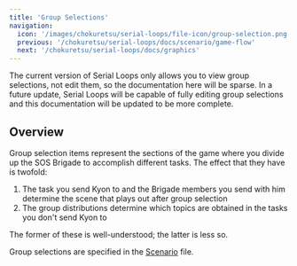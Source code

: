 ```yaml
---
title: 'Group Selections'
navigation:
  icon: '/images/chokuretsu/serial-loops/file-icon/group-selection.png'
  previous: '/chokuretsu/serial-loops/docs/scenario/game-flow'
  next: '/chokuretsu/serial-loops/docs/graphics'
---
```


The current version of Serial Loops only allows you to view group selections, not edit them, so the documentation here will be sparse.
In a future update, Serial Loops will be capable of fully editing group selections and this documentation will be updated to be more complete.

## Overview
Group selection items represent the sections of the game where you divide up the SOS Brigade to accomplish different tasks. The effect that
they have is twofold:

1. The task you send Kyon to and the Brigade members you send with him determine the scene that plays out after group selection
2. The group distributions determine which topics are obtained in the tasks you don't send Kyon to

The former of these is well-understood; the latter is less so.

Group selections are specified in the [Scenario](./2.scenario.md) file.